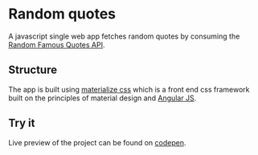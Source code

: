 # Random quotes

A javascript single web app fetches random quotes by consuming the [Random Famous Quotes API](https://market.mashape.com/andruxnet/random-famous-quotes).

## Structure
The app is built using [materialize css](http://materializecss.com/) which is a front end css framework built on the principles of material design and [Angular JS](https://angularjs.org/).

## Try it
Live preview of the project can be found on [codepen](https://codepen.io/zakhttp/pen/qNGNxE).
